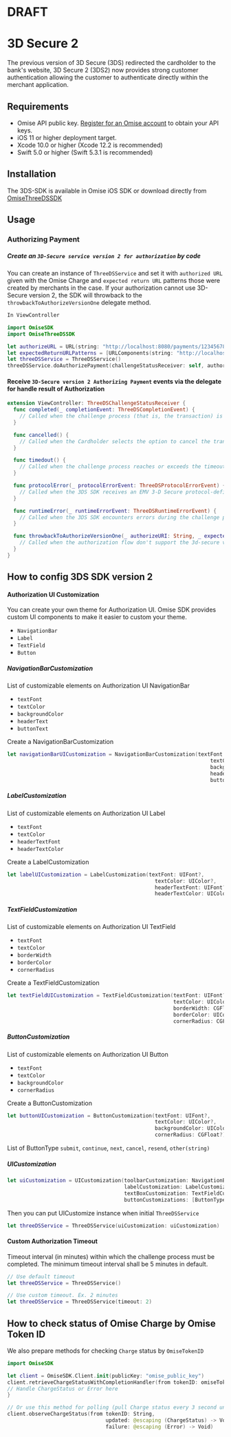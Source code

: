 # DRAFT
# 3D Secure 2

The previous version of 3D Secure (3DS) redirected the cardholder to the bank's website, 3D Secure 2 (3DS2) now provides strong customer authentication allowing the customer to authenticate directly within the merchant application.

## Requirements
* Omise API public key. [Register for an Omise account](https://dashboard.omise.co/signup) to obtain your API keys.
* iOS 11 or higher deployment target.
* Xcode 10.0 or higher (Xcode 12.2 is recommended)
* Swift 5.0 or higher (Swift 5.3.1 is recommended)

## Installation
The 3DS-SDK is available in Omise iOS SDK or download directly from [OmiseThreeDSSDK](https://github.com/omise/omise-ios/blob/3ds-v2-document/OmiseThreeDSSDK/OmiseThreeDSSDK.xcframework.zip)

## Usage
### Authorizing Payment
##### Create an `3D-Secure service version 2 for authorization` by code
You can create an instance of `ThreeDSService` and set it with `authorized URL` given with the Omise Charge and `expected return URL` patterns those were created by merchants in the case. If your authorization cannot use 3D-Secure version 2, the SDK will throwback to the `throwbackToAuthorizeVersionOne` delegate method.
```swift
In ViewController

import OmiseSDK
import OmiseThreeDSSDK

let authorizeURL = URL(string: "http://localhost:8080/payments/123456789/authorize")!
let expectedReturnURLPatterns = [URLComponents(string: "http://localhost:8080/charge/order")!]
let threeDSService = ThreeDSService()
threeDSService.doAuthorizePayment(challengeStatusReceiver: self, authorizeURL: authorizeURL, expectedReturnURLPatterns: expectedReturnURLPatterns)
```

#### Receive `3D-Secure version 2 Authorizing Payment` events via the delegate for handle result of Authorization
```swift
extension ViewController: ThreeDSChallengeStatusReceiver {
  func completed(_ completionEvent: ThreeDSCompletionEvent) {
    // Called when the challenge process (that is, the transaction) is completed.
  }

  func cancelled() {
    // Called when the Cardholder selects the option to cancel the transaction on the challenge screen.
  }

  func timedout() {
    // Called when the challenge process reaches or exceeds the timeout interval.
  }

  func protocolError(_ protocolErrorEvent: ThreeDSProtocolErrorEvent) {
    // Called when the 3DS SDK receives an EMV 3-D Secure protocol-defined error message from the ACS.
  }

  func runtimeError(_ runtimeErrorEvent: ThreeDSRuntimeErrorEvent) {
    // Called when the 3DS SDK encounters errors during the challenge process. 
  }

  func throwbackToAuthorizeVersionOne(_ authorizeURI: String, _ expectedReturnURLPatterns: [URLComponents]) {
    // Called when the authorization flow don't support the 3d-secure version 2
  }
}
```

## How to config 3DS SDK version 2
#### Authorization UI Customization
You can create your own theme for Authorization UI.
Omise SDK provides custom UI components to make it easier to custom your theme.
* `NavigationBar`
* `Label`
* `TextField`
* `Button`

##### NavigationBarCustomization
List of customizable elements on Authorization UI NavigationBar
* `textFont`
* `textColor`
* `backgroundColor`
* `headerText`
* `buttonText`

Create a NavigationBarCustomization
```swift
let navigationBarUICustomization = NavigationBarCustomization(textFont: UIFont?,
                                                                  textColor: UIColor?,
                                                                  backgroundColor: UIColor?,
                                                                  headerText: String?,
                                                                  buttonText: String?)
```

##### LabelCustomization
List of customizable elements on Authorization UI Label
* `textFont`
* `textColor`
* `headerTextFont`
* `headerTextColor`

Create a LabelCustomization
```swift
let labelUICustomization = LabelCustomization(textFont: UIFont?,
                                                textColor: UIColor?,
                                                headerTextFont: UIFont?,
                                                headerTextColor: UIColor?)
```

##### TextFieldCustomization
List of customizable elements on Authorization UI TextField
* `textFont`
* `textColor`
* `borderWidth`
* `borderColor`
* `cornerRadius`

Create a TextFieldCustomization
```swift
let textFieldUICustomization = TextFieldCustomization(textFont: UIFont?,
                                                      textColor: UIColor?,
                                                      borderWidth: CGFloat?,
                                                      borderColor: UIColor?,
                                                      cornerRadius: CGFloat?)
```

##### ButtonCustomization
List of customizable elements on Authorization UI Button
* `textFont`
* `textColor`
* `backgroundColor`
* `cornerRadius`

Create a ButtonCustomization
```swift
let buttonUICustomization = ButtonCustomization(textFont: UIFont?,
                                                textColor: UIColor?,
                                                backgroundColor: UIColor?,
                                                cornerRadius: CGFloat?)                                                
```

List of ButtonType
`submit`, `continue`, `next`, `cancel`, `resend`, `other(string)`


##### UICustomization
```swift
let uiCustomization = UICustomization(toolbarCustomization: NavigationBarCustomization?,
                                      labelCustomization: LabelCustomization?,
                                      textBoxCustomization: TextFieldCustomization?,
                                      buttonCustomizations: [ButtonType: ButtonCustomization])             
```
Then you can put UICustomize instance when initial `ThreeDSService`
```swift
let threeDSService = ThreeDSService(uiCustomization: uiCustomization)
```

#### Custom Authorization Timeout
Timeout interval (in minutes) within which the challenge process must be completed. The minimum timeout interval shall be 5 minutes in default.
```swift
// Use default timeout
let threeDSService = ThreeDSService()

// Use custom timeout. Ex. 2 minutes
let threeDSService = ThreeDSService(timeout: 2)
```

## How to check status of Omise Charge by Omise Token ID
We also prepare methods for checking `Charge` status by `OmiseTokenID`
```swift
import OmiseSDK

let client = OmiseSDK.Client.init(publicKey: "omise_public_key")
client.retrieveChargeStatusWithCompletionHandler(from tokenID: omiseTokenID, completionHandler: (((ChargeStatus, Error?)) -> Void)?) {
// Handle ChargeStatus or Error here
}

// Or use this method for polling (pull Charge status every 3 second until exceed the limit(10 times) or Charge status changed to Success or Failed)
client.observeChargeStatus(from tokenID: String,
                                updated: @escaping (ChargeStatus) -> Void,
                                failure: @escaping (Error) -> Void)

```
